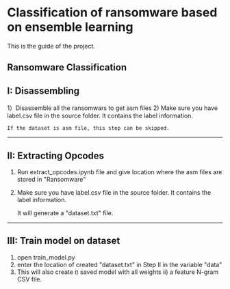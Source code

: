 # Classification of ransomware based on ensemble learning
This is the guide of the project.

Ransomware Classification
--------------------------------------------------
I: Disassembling
--------------------------------------------------
1）Disassemble all the ransomwars to get asm files
2) Make sure you have label.csv file in the source folder. It contains the label information.

	If the dataset is asm file, this step can be skipped.

--------------------------------------------------
II: Extracting Opcodes
--------------------------------------------------
1) Run extract_opcodes.ipynb file and give location where the asm files are stored in "Ransomware"
2) Make sure you have label.csv file in the source folder. It contains the label information.
	
	It will generate a "dataset.txt" file.

--------------------------------------------------
III: Train model on dataset
--------------------------------------------------
1) open train_model.py
2) enter the location of created "dataset.txt" in Step II in the variable "data"
3) This will also create 
	i) saved model with all weights
	ii) a feature N-gram CSV file.
